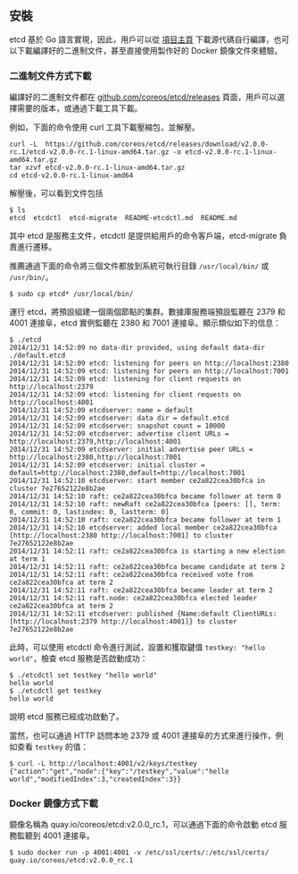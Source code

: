 ## 安裝

etcd 基於 Go 語言實現，因此，用戶可以從 [項目主頁](https://github.com/coreos/etcd) 下載源代碼自行編譯，也可以下載編譯好的二進制文件，甚至直接使用製作好的 Docker 鏡像文件來體驗。

### 二進制文件方式下載

編譯好的二進制文件都在 [github.com/coreos/etcd/releases](https://github.com/coreos/etcd/releases/) 頁面，用戶可以選擇需要的版本，或通過下載工具下載。

例如，下面的命令使用 curl 工具下載壓縮包，並解壓。

```
curl -L  https://github.com/coreos/etcd/releases/download/v2.0.0-rc.1/etcd-v2.0.0-rc.1-linux-amd64.tar.gz -o etcd-v2.0.0-rc.1-linux-amd64.tar.gz
tar xzvf etcd-v2.0.0-rc.1-linux-amd64.tar.gz
cd etcd-v2.0.0-rc.1-linux-amd64
```

解壓後，可以看到文件包括
```
$ ls
etcd  etcdctl  etcd-migrate  README-etcdctl.md  README.md
```

其中 etcd 是服務主文件，etcdctl 是提供給用戶的命令客戶端，etcd-migrate 負責進行遷移。

推薦通過下面的命令將三個文件都放到系統可執行目錄 `/usr/local/bin/` 或 `/usr/bin/`。

```
$ sudo cp etcd* /usr/local/bin/
```

運行 etcd，將預設組建一個兩個節點的集群。數據庫服務端預設監聽在 2379 和 4001 連接阜，etcd 實例監聽在 2380 和 7001 連接阜。顯示類似如下的信息：
```
$ ./etcd
2014/12/31 14:52:09 no data-dir provided, using default data-dir ./default.etcd
2014/12/31 14:52:09 etcd: listening for peers on http://localhost:2380
2014/12/31 14:52:09 etcd: listening for peers on http://localhost:7001
2014/12/31 14:52:09 etcd: listening for client requests on http://localhost:2379
2014/12/31 14:52:09 etcd: listening for client requests on http://localhost:4001
2014/12/31 14:52:09 etcdserver: name = default
2014/12/31 14:52:09 etcdserver: data dir = default.etcd
2014/12/31 14:52:09 etcdserver: snapshot count = 10000
2014/12/31 14:52:09 etcdserver: advertise client URLs = http://localhost:2379,http://localhost:4001
2014/12/31 14:52:09 etcdserver: initial advertise peer URLs = http://localhost:2380,http://localhost:7001
2014/12/31 14:52:09 etcdserver: initial cluster = default=http://localhost:2380,default=http://localhost:7001
2014/12/31 14:52:10 etcdserver: start member ce2a822cea30bfca in cluster 7e27652122e8b2ae
2014/12/31 14:52:10 raft: ce2a822cea30bfca became follower at term 0
2014/12/31 14:52:10 raft: newRaft ce2a822cea30bfca [peers: [], term: 0, commit: 0, lastindex: 0, lastterm: 0]
2014/12/31 14:52:10 raft: ce2a822cea30bfca became follower at term 1
2014/12/31 14:52:10 etcdserver: added local member ce2a822cea30bfca [http://localhost:2380 http://localhost:7001] to cluster 7e27652122e8b2ae
2014/12/31 14:52:11 raft: ce2a822cea30bfca is starting a new election at term 1
2014/12/31 14:52:11 raft: ce2a822cea30bfca became candidate at term 2
2014/12/31 14:52:11 raft: ce2a822cea30bfca received vote from ce2a822cea30bfca at term 2
2014/12/31 14:52:11 raft: ce2a822cea30bfca became leader at term 2
2014/12/31 14:52:11 raft.node: ce2a822cea30bfca elected leader ce2a822cea30bfca at term 2
2014/12/31 14:52:11 etcdserver: published {Name:default ClientURLs:[http://localhost:2379 http://localhost:4001]} to cluster 7e27652122e8b2ae
```

此時，可以使用 etcdctl 命令進行測試，設置和獲取鍵值 `testkey: "hello world"`，檢查 etcd 服務是否啟動成功：
```
$ ./etcdctl set testkey "hello world"
hello world
$ ./etcdctl get testkey
hello world
```
說明 etcd 服務已經成功啟動了。

當然，也可以通過 HTTP 訪問本地 2379 或 4001 連接阜的方式來進行操作，例如查看 `testkey` 的值：
```
$ curl -L http://localhost:4001/v2/keys/testkey
{"action":"get","node":{"key":"/testkey","value":"hello world","modifiedIndex":3,"createdIndex":3}}
```

### Docker 鏡像方式下載

鏡像名稱為 quay.io/coreos/etcd:v2.0.0_rc.1，可以通過下面的命令啟動 etcd 服務監聽到 4001 連接阜。
```
$ sudo docker run -p 4001:4001 -v /etc/ssl/certs/:/etc/ssl/certs/ quay.io/coreos/etcd:v2.0.0_rc.1
```
